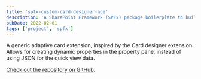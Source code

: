 ```yaml
---
title: 'spfx-custom-card-designer-ace'
description: 'A SharePoint Framework (SPFx) package boilerplate to build Viva Connection dashboard cards.'
pubDate: 2022-02-01
tags: ['project', 'spfx']
---
```


A generic adaptive card extension, inspired by the Card designer extension. Allows for creating dynamic properties in the property pane, instead of using JSON for the quick view data.

[Check out the repository on GitHub](https://github.com/cwparsons/spfx-custom-card-designer-ace).
